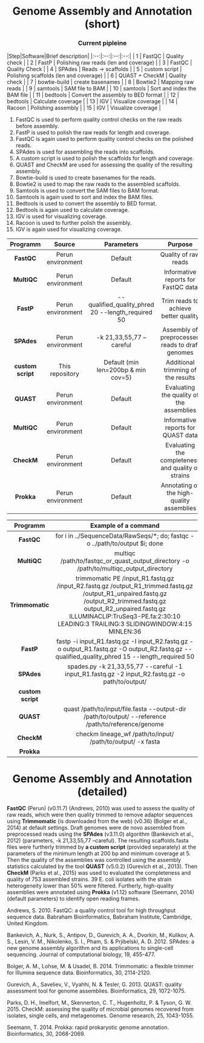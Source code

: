 <h1 align="center">Genome Assembly and Annotation (short)</h1>

<h3 align="center">Current pipleine</h3>
  
|Step|Software|Brief description|
|:--:|:--:|:--:|:--:|
| 1 | FastQC | Quality check |
| 2 | FastP | Polishing raw reads (len and coverage) |
| 3 | FastQC | Quality Check |
| 4 | SPAdes | Reads -> scaffolds |
| 5 | custom script | Polishing scaffolds (len and coverage) |
| 6 | QUAST + CheckM | Quality check |
| 7 | bowtie-build | create basenames |
| 8 | Bowtie2 | Mapping raw reads |
| 9 | samtools | SAM file to BAM |
| 10 | samtools | Sort and index the BAM file |
| 11 | bedtools | Convert the assembly to BED format |
| 12 | bedtools | Calculate coverage |
| 13 | IGV | Visualize coverage |
| 14 | Racoon | Polishing assembly |
| 15 | IGV | Visualize coverage |

1. FastQC is used to perform quality control checks on the raw reads before assembly.
1. FastP is used to polish the raw reads for length and coverage.
1. FastQC is again used to perform quality control checks on the polished reads.
1. SPAdes is used for assembling the reads into scaffolds.
1. A custom script is used to polish the scaffolds for length and coverage.
1. QUAST and CheckM are used for assessing the quality of the resulting assembly.
1. Bowtie-build is used to create basenames for the reads.
1. Bowtie2 is used to map the raw reads to the assembled scaffolds.
1. Samtools is used to convert the SAM files to BAM format.
1. Samtools is again used to sort and index the BAM files.
1. Bedtools is used to convert the assembly to BED format.
1. Bedtools is again used to calculate coverage.
1. IGV is used for visualizing coverage.
1. Racoon is used to further polish the assembly.
1. IGV is again used for visualizing coverage.

|Programm|Source|Parameters|Purpose|
|:------:|:----:|:--------:|:-----:|
|**FastQC**|Perun environment|Default|Quality of raw reads|
|**MultiQC**|Perun environment|Default|Informative reports for FastQC data|
|**FastP**|Perun environment|--qualified_quality_phred 20 --length_required 50 |Trim reads to achieve better quality|
|**SPAdes**|Perun environment|-k 21,33,55,77 –careful|Assembly of preprocessed reads to draft genomes|
|**custom script**|This repository|Default (min len=200bp & min cov=5)|Additional trimming of the results|
|**QUAST**|Perun environment|Default|Evaluating the quality of the assemblies|
|**MultiQC**|Perun environment|Default|Informative reports for QUAST data|
|**CheckM**|Perun environment|Default|Evaluating the completeness and quality of strains|
|**Prokka**|Perun environment|Default|Annotating of the high-quality assemblies|

|Programm|Example of a command|
|:------:|:--------:|
|**FastQC**|for i in ../SequenceData/RawSeqs/*; do; fastqc -o ../path/to/output $i; done|
|**MultiQC**|multiqc /path/to/fastqc_or_quast_output_directory -o /path/to/multiqc_output_directory|
| **Trimmomatic** | trimmomatic PE /input_R1.fastq.gz /input_R2.fastq.gz /output_R1_trimmed.fastq.gz /output_R1_unpaired.fastq.gz /output_R2_trimmed.fastq.gz output_R2_unpaired.fastq.gz ILLUMINACLIP:TruSeq3-PE.fa:2:30:10 LEADING:3 TRAILING:3 SLIDINGWINDOW:4:15 MINLEN:36 |
|**FastP**|fastp -i input_R1.fastq.gz -I input_R2.fastq.gz -o output_R1.fastq.gz -O output_R2.fastq.gz --qualified_quality_phred 15 --length_required 50|
|**SPAdes**|spades.py -k 21,33,55,77 --careful -1 input_R1.fastq.gz -2 input_R2.fastq.gz -o path/to/output/ |
|**custom script**||
|**QUAST**| quast /path/to/input/file.fasta --output-dir /path/to/output/ --reference /path/to/reference/genome |
|**CheckM**| checkm lineage_wf /path/to/input/ /path/to/output/ -x fasta |
|**Prokka**||

<h1 align="center">Genome Assembly and Annotation (detailed)</h1>

**FastQC** (Perun) (v0.11.7) (Andrews, 2010) was used to assess the quality of raw reads, which were then quality trimmed to remove adaptor sequences using **Trimmomatic** (is downloaded from the web) (v0.36) (Bolger et al., 2014) at default settings. Draft genomes were de novo assembled from preprocessed reads using the **SPAdes** (v3.11.0) algorithm (Bankevich et al., 2012) (parameters, -k 21,33,55,77 –careful). The resulting scaffolds.fasta files were furtherly trimmed by **a custom script** (provided separately) at the parameters of the minimum length at 200 bp and minimum coverage at 5. Then the quality of the assemblies was controlled using the assembly statistics calculated by the tool **QUAST** (v5.0.2) (Gurevich et al., 2013). Then **CheckM** (Parks et al., 2015) was used to evaluated the completeness and quality of 753 assembled strains. 39 E. coli isolates with the strain heterogeneity lower than 50% were filtered. Furtherly, high-quality assemblies were annotated using **Prokka** (v1.12) software (Seemann, 2014) (default parameters) to identify open reading frames.

Andrews, S. 2010. FastQC: a quality control tool for high throughput sequence data. Babraham Bioinformatics, Babraham Institute, Cambridge, United Kingdom.

Bankevich, A., Nurk, S., Antipov, D., Gurevich, A. A., Dvorkin, M., Kulikov, A. S., Lesin, V. M., Nikolenko, S. I., Pham, S. & Prjibelski, A. D. 2012. SPAdes: a new genome assembly algorithm and its applications to single-cell sequencing. Journal of computational biology, 19, 455-477.

Bolger, A. M., Lohse, M. & Usadel, B. 2014. Trimmomatic: a flexible trimmer for Illumina sequence data. Bioinformatics, 30, 2114-2120.

Gurevich, A., Saveliev, V., Vyahhi, N. & Tesler, G. 2013. QUAST: quality assessment tool for genome assemblies. Bioinformatics, 29, 1072-1075.

Parks, D. H., Imelfort, M., Skennerton, C. T., Hugenholtz, P. & Tyson, G. W. 2015. CheckM: assessing the quality of microbial genomes recovered from isolates, single cells, and metagenomes. Genome research, 25, 1043-1055.

Seemann, T. 2014. Prokka: rapid prokaryotic genome annotation. Bioinformatics, 30, 2068-2069.
